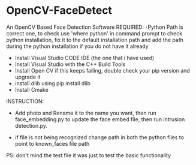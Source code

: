 # OpenCV-FaceDetect
An OpenCV Based Face Detection Software
REQUIRED:
-Python Path is correct one, to check use 'where python' in command prompt to check python installation, fix it to the default installation path and add the path during the python installation if you do not have it already 
- Install Visual Studio CODE IDE (the one that i have used)
- Install Visual Studio with the C++ Build Tools
- Install Open CV if this keeps failing, double check your pip version and upgrade it
- install dlib using pip install dlib
- Install Cmake

INSTRUCTION: 
- Add photo and Rename it to the name you want, then run face_embedding.py to update the face embed file, then run intrusion detection.py.

- if file is not being recognized change path in both the python files to point to known_faces file path


PS: don't mind the test file it was just to test the basic functionality
